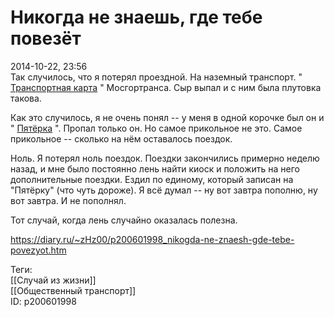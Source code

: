 Никогда не знаешь, где тебе повезёт
====================================

   
 2014-10-22, 23:56   
  Так случилось, что я потерял проездной. На наземный транспорт. "  [Транспортная карта](http://uppm.ru/46281/)  " Мосгортранса. Сыр выпал и с ним была плутовка такова.   
   
 Как это случилось, я не очень понял -- у меня в одной корочке был он и "  [Пятёрка](Эх,%20птица,%20кто%20тебя%20выдумал)  ". Пропал только он. Но самое прикольное не это. Самое прикольное -- сколько на нём оставалось поездок.   
   
 Ноль. Я потерял ноль поездок. Поездки закончились примерно неделю назад, и мне было постоянно лень найти киоск и положить на него дополнительные поездки. Ездил по единому, который записан на "Пятёрку" (что чуть дороже). Я всё думал -- ну вот завтра пополню, ну вот завтра. И не пополнял.   
   
 Тот случай, когда лень случайно оказалась полезна.   
    
 <https://diary.ru/~zHz00/p200601998_nikogda-ne-znaesh-gde-tebe-povezyot.htm>   
   
 Теги:   
 [[Случай из жизни]]   
 [[Общественный транспорт]]   
 ID: p200601998